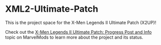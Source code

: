 # XML2-Ultimate-Patch
This is the project space for the X-Men Legends II Ultimate Patch (X2UP)!

Check out the [X-Men Legends II Ultimate Patch: Progress Post and Info](https://marvelmods.com/forum/index.php/topic,11057.0.html) topic on MarvelMods to learn more about the project and its status.